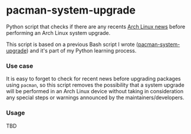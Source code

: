 # pacman-system-upgrade

Python script that checks if there are any recents [Arch Linux news](https://archlinux.org/news/) before performing an Arch Linux system upgrade.

This script is based on a previous Bash script I wrote ([pacman-system-upgrade](https://github.com/ricotries15/pacman-system-upgrade)) and it's part of my Python learning process.

### Use case

It is easy to forget to check for recent news before upgrading packages using `pacman`, so this script removes the possibility that a system upgrade will be performed in an Arch Linux device without taking in consideration any special steps or warnings announced by the maintainers/developers.

### Usage

TBD

